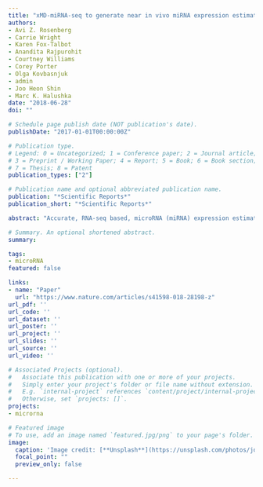 ```yaml
---
title: "xMD-miRNA-seq to generate near in vivo miRNA expression estimates in colon epithelial cells"
authors:
- Avi Z. Rosenberg
- Carrie Wright
- Karen Fox-Talbot
- Anandita Rajpurohit
- Courtney Williams
- Corey Porter
- Olga Kovbasnjuk
- admin
- Joo Heon Shin
- Marc K. Halushka 
date: "2018-06-28"
doi: ""

# Schedule page publish date (NOT publication's date).
publishDate: "2017-01-01T00:00:00Z"

# Publication type.
# Legend: 0 = Uncategorized; 1 = Conference paper; 2 = Journal article;
# 3 = Preprint / Working Paper; 4 = Report; 5 = Book; 6 = Book section;
# 7 = Thesis; 8 = Patent
publication_types: ["2"]

# Publication name and optional abbreviated publication name.
publication: "*Scientific Reports*"
publication_short: "*Scientific Reports*"

abstract: "Accurate, RNA-seq based, microRNA (miRNA) expression estimates from primary cells have recently been described. However, this in vitro data is mainly obtained from cell culture, which is known to alter cell maturity/differentiation status, significantly changing miRNA levels. What is needed is a robust method to obtain in vivo miRNA expression values directly from cells. We introduce expression microdissection miRNA small RNA sequencing (xMD-miRNA-seq), a method to isolate cells directly from formalin fixed paraffin-embedded (FFPE) tissues. xMD-miRNA-seq is a low-cost, high-throughput, immunohistochemistry-based method to capture any cell type of interest. As a proof-of-concept, we isolated colon epithelial cells from two specimens and performed low-input small RNA-seq. We generated up to 600,000 miRNA reads from the samples. Isolated epithelial cells, had abundant epithelial-enriched miRNA expression (miR-192; miR-194; miR-200b; miR-200c; miR-215; miR-375) and overall similar miRNA expression patterns to other epithelial cell populations (colonic enteroids and flow-isolated colon epithelium). xMD-derived epithelial cells were generally not contaminated by other adjacent cells of the colon as noted by t-SNE analysis. xMD-miRNA-seq allows for simple, economical, and efficient identification of cell-specific miRNA expression estimates. Further development will enhance rapid identification of cell-specific miRNA expression estimates in health and disease for nearly any cell type using archival FFPE material."

# Summary. An optional shortened abstract.
summary: 

tags:
- microRNA
featured: false

links:
- name: "Paper"
  url: "https://www.nature.com/articles/s41598-018-28198-z"
url_pdf: ''
url_code: ''
url_dataset: ''
url_poster: ''
url_project: ''
url_slides: ''
url_source: ''
url_video: ''

# Associated Projects (optional).
#   Associate this publication with one or more of your projects.
#   Simply enter your project's folder or file name without extension.
#   E.g. `internal-project` references `content/project/internal-project/index.md`.
#   Otherwise, set `projects: []`.
projects:
- microrna

# Featured image
# To use, add an image named `featured.jpg/png` to your page's folder. 
image:
  caption: 'Image credit: [**Unsplash**](https://unsplash.com/photos/jdD8gXaTZsc)'
  focal_point: ""
  preview_only: false

---
```



